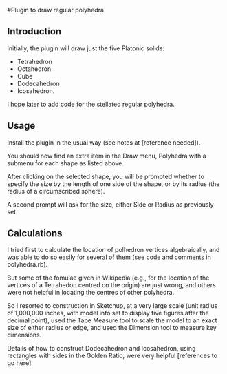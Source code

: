 #Plugin to draw regular polyhedra
## Introduction
Initially, the plugin will draw just the five Platonic solids:
- Tetrahedron
- Octahedron
- Cube
- Dodecahedron
- Icosahedron.

I hope later to add code for the stellated regular polyhedra.

## Usage
Install the plugin in the usual way (see notes at [reference needed]).

You should now find an extra item in the Draw menu, Polyhedra with a submenu for each shape as listed above.

After clicking on the selected shape, you will be prompted whether to specify the size by the length of one side of the shape, or by its radius (the radius of a circumscribed sphere).

A second prompt will ask for the size, either Side or Radius as previously set.

## Calculations
I tried first to calculate the location of polhedron vertices algebraically, and was able to do so easily for several of them (see code and comments in polyhedra.rb). 

But some of the fomulae given in Wikipedia (e.g., for the location of the vertices of a Tetrahedon centred on the origin) are just wrong, and others were not helpful in locating the centres of other polyhedra.

So I resorted to construction in Sketchup, at a very large scale (unit radius of 1,000,000 inches, with model info set to display five figures after the decimal point), used the Tape Measure tool to scale the model to an exact size of either radius or edge, and used the Dimension tool to measure key dimensions.

Details of how to construct Dodecahedron and Icosahedron, using rectangles with sides in the Golden Ratio, were very helpful [references to go here].





